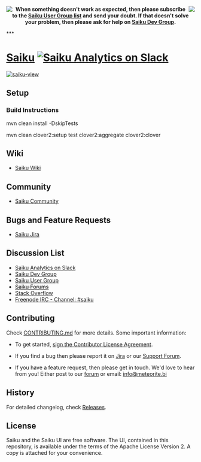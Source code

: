 <p align="center">
  <img src="https://raw.githubusercontent.com/OSBI/saiku/assets/L.png" align="left">
  <img src="https://raw.githubusercontent.com/OSBI/saiku/assets/R.png" align="right">
  <b>
    When something doesn't work as expected, then please subscribe to the <a href="https://groups.google.com/a/saiku.meteorite.bi/forum/#!forum/user">Saiku User Group list</a> and send your doubt. If that doesn't solve your problem, then please ask for help on <a href="https://groups.google.com/a/saiku.meteorite.bi/forum/#!forum/dev">Saiku Dev Group</a>.
  </b>
</p>
***

# [Saiku](http://www.meteorite.bi) [![Saiku Analytics on Slack](http://chat.meteorite.bi/badge.svg)](http://chat.meteorite.bi/)

[![saiku-view](https://raw.githubusercontent.com/OSBI/saiku/assets/saiku-demo-1.jpg)](http://www2.meteorite.bi/saiku-demo/)

## Setup

### Build Instructions

mvn clean install -DskipTests

mvn clean clover2:setup test clover2:aggregate clover2:clover

## Wiki

* [Saiku Wiki](http://wiki.meteorite.bi/display/SAIK/Saiku)

## Community

* [Saiku Community](http://community.meteorite.bi/)

## Bugs and Feature Requests

* [Saiku Jira](http://jira.meteorite.bi/)

## Discussion List

* [Saiku Analytics on Slack](http://chat.meteorite.bi/)
* [Saiku Dev Group](https://groups.google.com/a/saiku.meteorite.bi/forum/#!forum/dev)
* [Saiku User Group](https://groups.google.com/a/saiku.meteorite.bi/forum/#!forum/user)
* [<strike>Saiku Forums</strike>](http://forums.meteorite.bi/)
* [Stack Overflow](http://stackoverflow.com/questions/tagged/saiku)
* [Freenode IRC - Channel: #saiku](http://webchat.freenode.net/?channels=##saiku)

## Contributing

Check [CONTRIBUTING.md](https://github.com/OSBI/saiku/blob/master/CONTRIBUTING.md) for more details. Some important information:

* To get started, [sign the Contributor License Agreement](https://www.clahub.com/agreements/OSBI/saiku-ui).

* If you find a bug then please report it on [Jira](http://jira.meteorite.bi/secure/Dashboard.jspa) or our [Support Forum](http://forums.meteorite.bi/).

* If you have a feature request, then please get in touch. We'd love to hear from you! Either post to our [forum](http://forums.meteorite.bi/t/saiku-3-and-beyond/9) or email: [info@meteorite.bi](mailto:info@meteorite.bi)

## History

For detailed changelog, check [Releases](https://github.com/OSBI/saiku/releases).

## License

Saiku and the Saiku UI are free software. The UI, contained in this repository,
is available under the terms of the Apache License Version 2. A copy is attached for your convenience.
